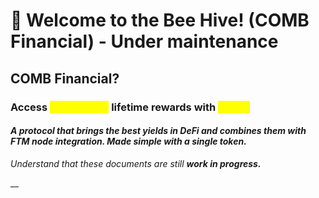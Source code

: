 # 🚨 Welcome to the Bee Hive! (COMB Financial) - Under maintenance

## COMB Financial?

### Access <mark style="color:yellow;">Sustainable</mark> lifetime rewards with <mark style="color:yellow;">COMB</mark>

#### _A protocol that brings the best yields in DeFi and combines them with FTM node integration. Made simple with a single token._

_Understand that these documents are still **work in progress.**_

__

